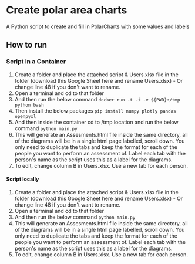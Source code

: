 # Create polar area charts 
A Python script to create and fill in PolarCharts with some values and labels

## How to run
### Script in a Container
1. Create a folder and place the attached script & Users.xlsx file in the folder (download this Google Sheet here and rename Users.xlsx) - Or change line 48 if you don't want to rename.
2. Open a terminal and cd to that folder
3. And then run the below command
```docker run -t -i -v ${PWD}:/tmp python bash```
4. Then install the below packages
```pip install numpy plotly pandas openpyxl```
5. And then inside the container cd to /tmp location and run the below command
```python main.py```
6. This will generate an Assesments.html file inside the same directory, all of the diagrams will be in a single html page labelled, scroll down.
You only need to duplicate the tabs and keep the format for each of the people you want to perform an assessment of. Label each tab with the person's name as the script uses this as a label for the diagrams.
7. To edit, change column B in Users.xlsx. Use a new tab for each person.

#### Script locally
1. Create a folder and place the attached script & Users.xlsx file in the folder (download this Google Sheet here and rename Users.xlsx) - Or change line 48 if you don't want to rename.
2. Open a terminal and cd to that folder
3. And then run the below command
```python main.py```
4. This will generate an Assesments.html file inside the same directory, all of the diagrams will be in a single html page labelled, scroll down.
You only need to duplicate the tabs and keep the format for each of the people you want to perform an assessment of. Label each tab with the person's name as the script uses this as a label for the diagrams.
5. To edit, change column B in Users.xlsx. Use a new tab for each person.